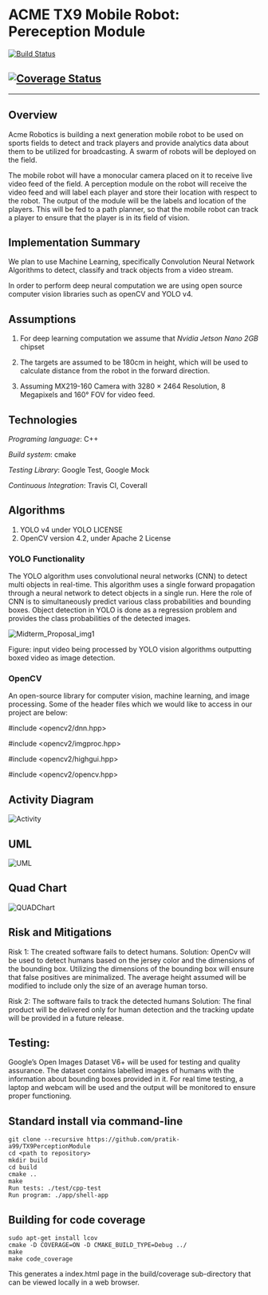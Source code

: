 # ACME TX9 Mobile Robot: Pereception Module
[![Build Status](https://app.travis-ci.com/pratik-a99/TX9PerceptionModule.svg?branch=main)](https://app.travis-ci.com/pratik-a99/TX9PerceptionModule)

[![Coverage Status](https://coveralls.io/repos/github/pratik-a99/TX9PerceptionModule/badge.svg?branch=main)](https://coveralls.io/github/pratik-a99/TX9PerceptionModule?branch=main)
---

---

## Overview

Acme Robotics is building a next generation mobile robot to be used on sports fields to detect and track players and provide analytics data about them to be utilized for broadcasting. A swarm of robots will be deployed on the field.

The mobile robot will have a monocular camera placed on it to receive live video feed of the field. A perception module on the robot will receive the video feed and will label each player and store their location with respect to the robot. The output of the module will be the labels and location of the players. This will be fed to a path planner, so that the mobile robot can track a player to ensure that the player is in its field of vision.

## Implementation Summary

We plan to use Machine Learning, specifically Convolution Neural Network Algorithms to detect, classify and track objects from a video stream. 

In order to perform deep neural computation we are using open source computer vision libraries such as openCV and YOLO v4. 

## Assumptions
1. For deep learning computation we assume that *Nvidia Jetson Nano 2GB* chipset

2. The targets are assumed to be 180cm in height, which will be used to calculate distance from the robot in the forward direction. 

3. Assuming MX219-160 Camera with 3280 × 2464 Resolution, 8 Megapixels and 160° FOV for video feed.

## Technologies
*Programing language*: C++ 

*Build system*: cmake

*Testing Library*: Google Test, Google Mock

*Continuous Integration*: Travis CI, Coverall

## Algorithms

1. YOLO v4 under YOLO LICENSE
2. OpenCV version 4.2, under Apache 2 License

### YOLO Functionality
 
The YOLO algorithm uses convolutional neural networks (CNN) to detect multi objects in real-time. This algorithm uses a single forward propagation through a neural network to detect objects in a single run. Here the role of CNN is to simultaneously predict various class probabilities and bounding boxes. Object detection in YOLO is done as a regression problem and provides the class probabilities of the detected images.

![Midterm_Proposal_img1](https://user-images.githubusercontent.com/24978535/136276058-9714fecf-60d9-4164-b8c6-25416cbfbb2b.png)

Figure: input video being processed by YOLO vision algorithms outputting boxed video as image detection.

### OpenCV
An open-source library for computer vision, machine learning, and image processing. Some of the header files which we would like to access in our project are below:

#include <opencv2/dnn.hpp>

#include <opencv2/imgproc.hpp>

#include <opencv2/highgui.hpp>

#include <opencv2/opencv.hpp>

## Activity Diagram

![Activity](https://user-images.githubusercontent.com/24978535/136276138-d19d2618-fbd7-42c5-8b42-fba1ceafc184.png)

## UML

![UML](https://user-images.githubusercontent.com/24978535/136276097-481b2869-2c2b-42fb-a242-0367a1321137.png)

## Quad Chart

![QUADChart](https://user-images.githubusercontent.com/24978535/136276120-7825086c-082c-42dc-8747-a32be78ff40f.png)

## Risk and Mitigations

Risk 1: The created software fails to detect humans.
Solution: OpenCv will be used to detect humans based on the jersey color and the dimensions of the bounding box. Utilizing the dimensions of the bounding box will ensure that false positives are minimalized. The average height assumed will be modified to include only the size of an average human torso. 

Risk 2: The software fails to track the detected humans
Solution: The final product will be delivered only for human detection and the tracking update will be provided in a future release.


## Testing:
Google’s Open Images Dataset V6+ will be used for testing and quality assurance. The dataset contains labelled images of humans with the information about bounding boxes provided in it. 
For real time testing, a laptop and webcam will be used and the output will be monitored to ensure proper functioning.


## Standard install via command-line
```
git clone --recursive https://github.com/pratik-a99/TX9PerceptionModule
cd <path to repository>
mkdir build
cd build
cmake ..
make
Run tests: ./test/cpp-test
Run program: ./app/shell-app
```

## Building for code coverage 
```
sudo apt-get install lcov
cmake -D COVERAGE=ON -D CMAKE_BUILD_TYPE=Debug ../
make
make code_coverage
```
This generates a index.html page in the build/coverage sub-directory that can be viewed locally in a web browser.
